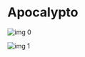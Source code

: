 # Apocalypto

![img 0](https://i.imgur.com/xOvkgyq.jpg)

![img 1](https://i.imgur.com/04IJC6u.png)

